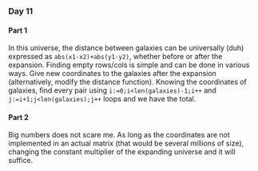 ### Day 11

#### Part 1

In this universe, the distance between galaxies can be universally (duh) expressed as `abs(x1-x2)+abs(y1-y2)`, whether before or after the expansion. Finding empty rows/cols is simple and can be done in various ways. Give new coordinates to the galaxies after the expansion (alternatively, modify the distance function). Knowing the coordinates of galaxies, find every pair using `i:=0;i<len(galaxies)-1;i++` and `j:=i+1;j<len(galaxies);j++` loops and we have the total.

#### Part 2

Big numbers does not scare me. As long as the coordinates are not implemented in an actual matrix (that would be several millions of size), changing the constant multiplier of the expanding universe and it will suffice.
